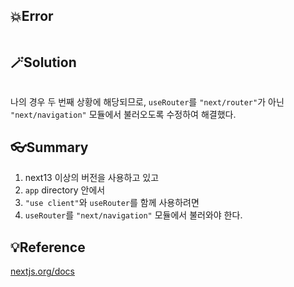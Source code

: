 <h2 id="💥error">💥Error</h2>
<p><img alt="" src="https://velog.velcdn.com/images/coolgamja_/post/5fc17636-f6ef-4c91-b6e9-912694a0cba8/image.png" /></p>
<h2 id="🪄solution">🪄Solution</h2>
<p><img alt="" src="https://velog.velcdn.com/images/coolgamja_/post/000a8df9-f25f-4809-b569-2c6f53c23905/image.png" /></p>
<p>나의 경우 두 번째 상황에 해당되므로,
<code>useRouter</code>를 <code>&quot;next/router&quot;</code>가 아닌 <code>&quot;next/navigation&quot;</code> 모듈에서 불러오도록 수정하여 해결했다.</p>
<h2 id="👓summary">👓Summary</h2>
<ol>
<li>next13 이상의 버전을 사용하고 있고</li>
<li><code>app</code> directory 안에서</li>
<li><code>&quot;use client&quot;</code>와 <code>useRouter</code>를 함께 사용하려면</li>
<li><code>useRouter</code>를 <code>&quot;next/navigation&quot;</code> 모듈에서 불러와야 한다.</li>
</ol>
<h2 id="💡reference">💡Reference</h2>
<p><a href="https://nextjs.org/docs/messages/next-router-not-mounted">nextjs.org/docs</a></p>